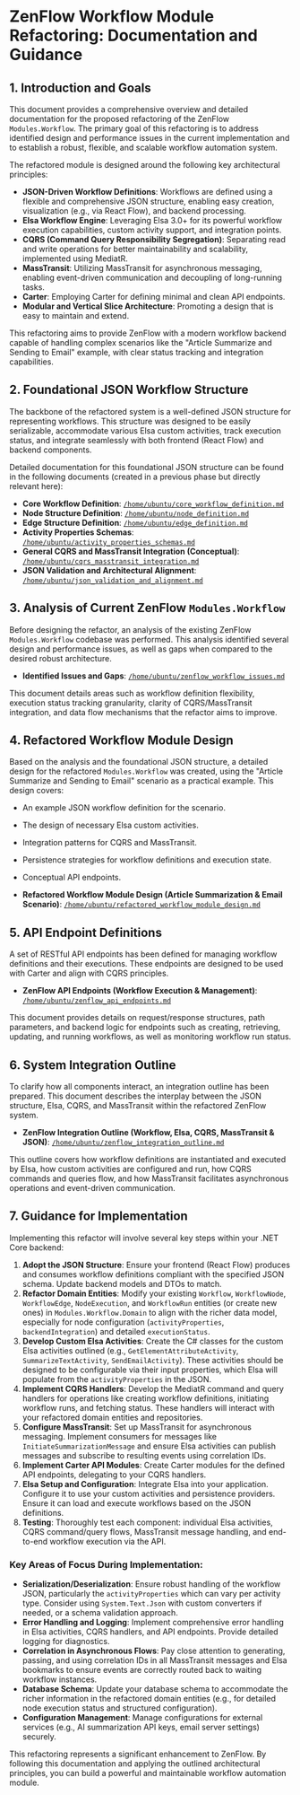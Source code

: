 # ZenFlow Workflow Module Refactoring: Documentation and Guidance

## 1. Introduction and Goals

This document provides a comprehensive overview and detailed documentation for the proposed refactoring of the ZenFlow `Modules.Workflow`. The primary goal of this refactoring is to address identified design and performance issues in the current implementation and to establish a robust, flexible, and scalable workflow automation system. 

The refactored module is designed around the following key architectural principles:

*   **JSON-Driven Workflow Definitions**: Workflows are defined using a flexible and comprehensive JSON structure, enabling easy creation, visualization (e.g., via React Flow), and backend processing.
*   **Elsa Workflow Engine**: Leveraging Elsa 3.0+ for its powerful workflow execution capabilities, custom activity support, and integration points.
*   **CQRS (Command Query Responsibility Segregation)**: Separating read and write operations for better maintainability and scalability, implemented using MediatR.
*   **MassTransit**: Utilizing MassTransit for asynchronous messaging, enabling event-driven communication and decoupling of long-running tasks.
*   **Carter**: Employing Carter for defining minimal and clean API endpoints.
*   **Modular and Vertical Slice Architecture**: Promoting a design that is easy to maintain and extend.

This refactoring aims to provide ZenFlow with a modern workflow backend capable of handling complex scenarios like the "Article Summarize and Sending to Email" example, with clear status tracking and integration capabilities.

## 2. Foundational JSON Workflow Structure

The backbone of the refactored system is a well-defined JSON structure for representing workflows. This structure was designed to be easily serializable, accommodate various Elsa custom activities, track execution status, and integrate seamlessly with both frontend (React Flow) and backend components. 

Detailed documentation for this foundational JSON structure can be found in the following documents (created in a previous phase but directly relevant here):

*   **Core Workflow Definition**: [`/home/ubuntu/core_workflow_definition.md`](/home/ubuntu/core_workflow_definition.md)
*   **Node Structure Definition**: [`/home/ubuntu/node_definition.md`](/home/ubuntu/node_definition.md)
*   **Edge Structure Definition**: [`/home/ubuntu/edge_definition.md`](/home/ubuntu/edge_definition.md)
*   **Activity Properties Schemas**: [`/home/ubuntu/activity_properties_schemas.md`](/home/ubuntu/activity_properties_schemas.md)
*   **General CQRS and MassTransit Integration (Conceptual)**: [`/home/ubuntu/cqrs_masstransit_integration.md`](/home/ubuntu/cqrs_masstransit_integration.md)
*   **JSON Validation and Architectural Alignment**: [`/home/ubuntu/json_validation_and_alignment.md`](/home/ubuntu/json_validation_and_alignment.md)

## 3. Analysis of Current ZenFlow `Modules.Workflow`

Before designing the refactor, an analysis of the existing ZenFlow `Modules.Workflow` codebase was performed. This analysis identified several design and performance issues, as well as gaps when compared to the desired robust architecture.

*   **Identified Issues and Gaps**: [`/home/ubuntu/zenflow_workflow_issues.md`](/home/ubuntu/zenflow_workflow_issues.md)

This document details areas such as workflow definition flexibility, execution status tracking granularity, clarity of CQRS/MassTransit integration, and data flow mechanisms that the refactor aims to improve.

## 4. Refactored Workflow Module Design

Based on the analysis and the foundational JSON structure, a detailed design for the refactored `Modules.Workflow` was created, using the "Article Summarize and Sending to Email" scenario as a practical example. This design covers:

*   An example JSON workflow definition for the scenario.
*   The design of necessary Elsa custom activities.
*   Integration patterns for CQRS and MassTransit.
*   Persistence strategies for workflow definitions and execution state.
*   Conceptual API endpoints.

*   **Refactored Workflow Module Design (Article Summarization & Email Scenario)**: [`/home/ubuntu/refactored_workflow_module_design.md`](/home/ubuntu/refactored_workflow_module_design.md)

## 5. API Endpoint Definitions

A set of RESTful API endpoints has been defined for managing workflow definitions and their executions. These endpoints are designed to be used with Carter and align with CQRS principles.

*   **ZenFlow API Endpoints (Workflow Execution & Management)**: [`/home/ubuntu/zenflow_api_endpoints.md`](/home/ubuntu/zenflow_api_endpoints.md)

This document provides details on request/response structures, path parameters, and backend logic for endpoints such as creating, retrieving, updating, and running workflows, as well as monitoring workflow run status.

## 6. System Integration Outline

To clarify how all components interact, an integration outline has been prepared. This document describes the interplay between the JSON structure, Elsa, CQRS, and MassTransit within the refactored ZenFlow system.

*   **ZenFlow Integration Outline (Workflow, Elsa, CQRS, MassTransit & JSON)**: [`/home/ubuntu/zenflow_integration_outline.md`](/home/ubuntu/zenflow_integration_outline.md)

This outline covers how workflow definitions are instantiated and executed by Elsa, how custom activities are configured and run, how CQRS commands and queries flow, and how MassTransit facilitates asynchronous operations and event-driven communication.

## 7. Guidance for Implementation

Implementing this refactor will involve several key steps within your .NET Core backend:

1.  **Adopt the JSON Structure**: Ensure your frontend (React Flow) produces and consumes workflow definitions compliant with the specified JSON schema. Update backend models and DTOs to match.
2.  **Refactor Domain Entities**: Modify your existing `Workflow`, `WorkflowNode`, `WorkflowEdge`, `NodeExecution`, and `WorkflowRun` entities (or create new ones) in `Modules.Workflow.Domain` to align with the richer data model, especially for node configuration (`activityProperties`, `backendIntegration`) and detailed `executionStatus`.
3.  **Develop Custom Elsa Activities**: Create the C# classes for the custom Elsa activities outlined (e.g., `GetElementAttributeActivity`, `SummarizeTextActivity`, `SendEmailActivity`). These activities should be designed to be configurable via their input properties, which Elsa will populate from the `activityProperties` in the JSON.
4.  **Implement CQRS Handlers**: Develop the MediatR command and query handlers for operations like creating workflow definitions, initiating workflow runs, and fetching status. These handlers will interact with your refactored domain entities and repositories.
5.  **Configure MassTransit**: Set up MassTransit for asynchronous messaging. Implement consumers for messages like `InitiateSummarizationMessage` and ensure Elsa activities can publish messages and subscribe to resulting events using correlation IDs.
6.  **Implement Carter API Modules**: Create Carter modules for the defined API endpoints, delegating to your CQRS handlers.
7.  **Elsa Setup and Configuration**: Integrate Elsa into your application. Configure it to use your custom activities and persistence providers. Ensure it can load and execute workflows based on the JSON definitions.
8.  **Testing**: Thoroughly test each component: individual Elsa activities, CQRS command/query flows, MassTransit message handling, and end-to-end workflow execution via the API.

### Key Areas of Focus During Implementation:

*   **Serialization/Deserialization**: Ensure robust handling of the workflow JSON, particularly the `activityProperties` which can vary per activity type. Consider using `System.Text.Json` with custom converters if needed, or a schema validation approach.
*   **Error Handling and Logging**: Implement comprehensive error handling in Elsa activities, CQRS handlers, and API endpoints. Provide detailed logging for diagnostics.
*   **Correlation in Asynchronous Flows**: Pay close attention to generating, passing, and using correlation IDs in all MassTransit messages and Elsa bookmarks to ensure events are correctly routed back to waiting workflow instances.
*   **Database Schema**: Update your database schema to accommodate the richer information in the refactored domain entities (e.g., for detailed node execution status and structured configuration).
*   **Configuration Management**: Manage configurations for external services (e.g., AI summarization API keys, email server settings) securely.

This refactoring represents a significant enhancement to ZenFlow. By following this documentation and applying the outlined architectural principles, you can build a powerful and maintainable workflow automation module.

